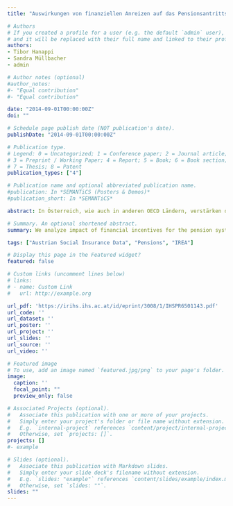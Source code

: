 ```yaml
---
title: "Auswirkungen von finanziellen Anreizen auf das Pensionsantrittsalter. Eine Analyse mit dem Mikrosimulationsmodell IREA; Endbericht; Studie im Auftrag des Bundesministeriums für Finanzen."

# Authors
# If you created a profile for a user (e.g. the default `admin` user), write the username (folder name) here 
# and it will be replaced with their full name and linked to their profile.
authors:
- Tibor Hanappi
- Sandra Müllbacher
- admin

# Author notes (optional)
#author_notes:
#- "Equal contribution"
#- "Equal contribution"

date: "2014-09-01T00:00:00Z"
doi: ""

# Schedule page publish date (NOT publication's date).
publishDate: "2014-09-01T00:00:00Z"

# Publication type.
# Legend: 0 = Uncategorized; 1 = Conference paper; 2 = Journal article;
# 3 = Preprint / Working Paper; 4 = Report; 5 = Book; 6 = Book section;
# 7 = Thesis; 8 = Patent
publication_types: ["4"]

# Publication name and optional abbreviated publication name.
#publication: In *SEMANTiCS (Posters & Demos)*
#publication_short: In *SEMANTiCS*

abstract: In Österreich, wie auch in anderen OECD Ländern, verstärken die demographischen Entwicklungen den finanziellen Druck auf umlagefinanzierte Pensionssysteme. Während ein stetiges Wachstum der Erwerbsbevölkerung in vorangegangenen Jahrzehnten in vielen Ländern zu einer demographischen Dividende geführt hat, haben die geringeren Geburtenraten sowie die höhere Lebenserwartung weitreichende Veränderungen der Bevölkerungsstruktur hervorgerufen. Dieser demographische Prozess führt automatisch zu einer Verschiebung des Verhältnisses von Beitragszahler/inne/n zu Leistungsempfänger/inne/n und, solange keine Änderungen am Pensionssystem vorgenommen werden, auch zu einem stetigen Anstieg des Anteils der Pensionsausgaben am Bruttoinlandsprodukt (BIP). Während höhere Geburtenraten und/oder verstärkte Immigration den demographischen Veränderungen im Allgemeinen entgegenwirken, kann nicht davon ausgegangen werden, dass der finanzielle Druck alleine durch diese Entwicklungen maßgeblich reduziert werden kann. Um der zunehmenden Umverteilung von der schrumpfenden Gruppe der Beitragszahler/innen zu der wachsenden Gruppe der Leistungsempfänger/innen entgegen zu wirken ist es also notwendig das Pensionssystem an die demographischen Entwicklungen anzupassen.

# Summary. An optional shortened abstract.
summary: We analyze impact of financial incentives for the pension system in austria.

tags: ["Austrian Social Insurance Data", "Pensions", "IREA"]

# Display this page in the Featured widget?
featured: false

# Custom links (uncomment lines below)
# links:
# - name: Custom Link
#   url: http://example.org

url_pdf: 'https://irihs.ihs.ac.at/id/eprint/3008/1/IHSPR6501143.pdf'
url_code: ''
url_dataset: ''
url_poster: ''
url_project: ''
url_slides: ''
url_source: ''
url_video: ''

# Featured image
# To use, add an image named `featured.jpg/png` to your page's folder. 
image:
  caption: ''
  focal_point: ""
  preview_only: false

# Associated Projects (optional).
#   Associate this publication with one or more of your projects.
#   Simply enter your project's folder or file name without extension.
#   E.g. `internal-project` references `content/project/internal-project/index.md`.
#   Otherwise, set `projects: []`.
projects: []
#- example

# Slides (optional).
#   Associate this publication with Markdown slides.
#   Simply enter your slide deck's filename without extension.
#   E.g. `slides: "example"` references `content/slides/example/index.md`.
#   Otherwise, set `slides: ""`.
slides: ""
---
```

